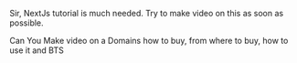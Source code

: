 Sir, NextJs tutorial is much needed. Try to make video on this as soon as possible.

Can You Make video on a Domains how to buy, from where to buy, how to use it and BTS
